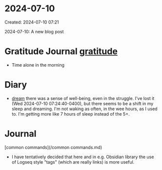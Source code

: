 # 2024-07-10
Created: 2024-07-10 07:21

2024-07-10: A new blog post

# Gratitude Journal [gratitude](/gratitude.md)
- Time alone in the morning
# Diary 
- [dream](/dream.md) there was a sense of well-being, even in the struggle. I've lost it (Wed 2024-07-10 07:24:40-0400), but there seems to be a shift in my sleep and dreaming. I'm not waking as often, in the wee hours, as I used to. I'm getting more like 7 hours of sleep instead of the 5+.

# Journal

[common commands](/common commands.md)

- I have tentatively decided that here and in e.g. Obsidian library the use of Logseq style "tags" (which are really links) is more useful.

